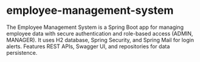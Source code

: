 # employee-management-system
The Employee Management System is a Spring Boot app for managing employee data with secure authentication and role-based access (ADMIN, MANAGER). It uses H2 database, Spring Security, and Spring Mail for login alerts. Features REST APIs, Swagger UI, and repositories for data persistence. 
